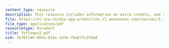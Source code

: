 ```yaml
---
content_type: resource
description: This resource includes information on extra credits, and relevent questions.
file: https://ol-ocw-studio-app-production.s3.amazonaws.com/courses/1-72-groundwater-hydrology-fall-2005/3b70f146865a814ca33ef6a67fc2fda8_feflowps2.pdf
file_type: application/pdf
resourcetype: Document
title: feflowps2.pdf
uid: 3b70f146-865a-814c-a33e-f6a67fc2fda8
---
```

